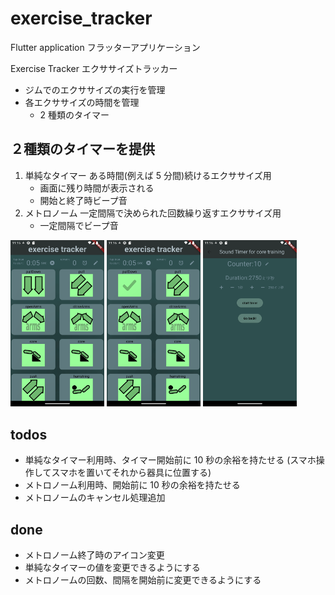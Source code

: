 # exercise_tracker

Flutter application フラッターアプリケーション

Exercise Tracker エクササイズトラッカー

- ジムでのエクササイズの実行を管理
- 各エクササイズの時間を管理
  - 2 種類のタイマー

## ２種類のタイマーを提供

1. 単純なタイマー
   ある時間(例えば 5 分間)続けるエクササイズ用
   - 画面に残り時間が表示される
   - 開始と終了時ビープ音
2. メトロノーム
   一定間隔で決められた回数繰り返すエクササイズ用
   - 一定間隔でビープ音

<img src="./docs/mainScreen1.png" width="150">
<img src="./docs/mainScreen2.png" width="150">
<img src="./docs/soundTimerScreen.png" width="150">

## todos

- 単純なタイマー利用時、タイマー開始前に 10 秒の余裕を持たせる
  (スマホ操作してスマホを置いてそれから器具に位置する)
- メトロノーム利用時、開始前に 10 秒の余裕を持たせる
- メトロノームのキャンセル処理追加

## done

- メトロノーム終了時のアイコン変更
- 単純なタイマーの値を変更できるようにする
- メトロノームの回数、間隔を開始前に変更できるようにする
